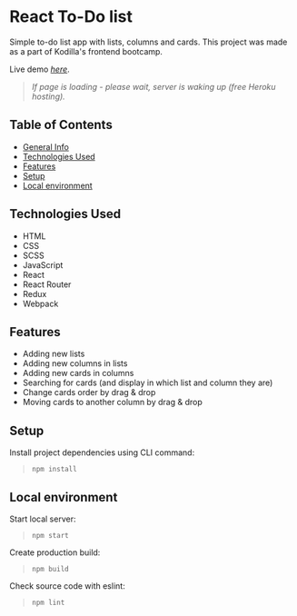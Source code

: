 # React To-Do list
Simple to-do list app with lists, columns and cards.
This project was made as a part of Kodilla's frontend bootcamp.

Live demo [_here_](https://safe-fortress-35248.herokuapp.com/).
>*If page is loading - please wait, server is waking up (free Heroku hosting).*


## Table of Contents
* [General Info](#general-information)
* [Technologies Used](#technologies-used)
* [Features](#features)
* [Setup](#setup)
* [Local environment](#local-environment)

## Technologies Used
- HTML
- CSS
- SCSS
- JavaScript
- React
- React Router
- Redux
- Webpack


## Features
- Adding new lists
- Adding new columns in lists
- Adding new cards in columns
- Searching for cards (and display in which list and column they are)
- Change cards order by drag & drop
- Moving cards to another column by drag & drop


## Setup
Install project dependencies using CLI command:
> `npm install`


## Local environment
Start local server:
> `npm start`

Create production build:
> `npm build`

Check source code with eslint:
> `npm lint`